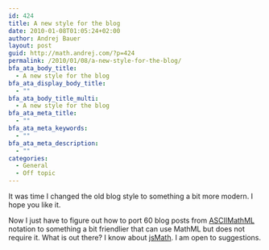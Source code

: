 ```yaml
---
id: 424
title: A new style for the blog
date: 2010-01-08T01:05:24+02:00
author: Andrej Bauer
layout: post
guid: http://math.andrej.com/?p=424
permalink: /2010/01/08/a-new-style-for-the-blog/
bfa_ata_body_title:
  - A new style for the blog
bfa_ata_display_body_title:
  - ""
bfa_ata_body_title_multi:
  - A new style for the blog
bfa_ata_meta_title:
  - ""
bfa_ata_meta_keywords:
  - ""
bfa_ata_meta_description:
  - ""
categories:
  - General
  - Off topic
---
```

It was time I changed the old blog style to something a bit more modern. I hope you like it.

Now I just have to figure out how to port 60 blog posts from [ASCIIMathML](http://www1.chapman.edu/~jipsen/mathml/asciimath.html) notation to something a bit friendlier that can use MathML but does not require it. What is out there? I know about [jsMath](http://www.math.union.edu/~dpvc/jsMath/). I am open to suggestions.